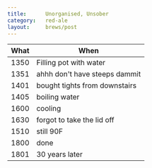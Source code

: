 ```yaml
---
title:      Unorganised, Unsober
category:   red-ale
layout:     brews/post
---
```



What|When
----|----
1350|Filling pot with water
1351|ahhh don't have steeps dammit
1401|bought tights from downstairs
1405|boiling water
1600|cooling
1630|forgot to take the lid off
1510|still 90F
1800|done
1801|30 years later
